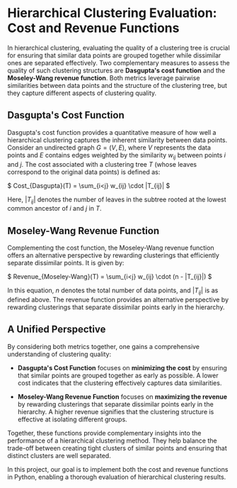 # Hierarchical Clustering Evaluation: Cost and Revenue Functions

In hierarchical clustering, evaluating the quality of a clustering tree is crucial for ensuring that similar data points are grouped together while dissimilar ones are separated effectively. Two complementary measures to assess the quality of such clustering structures are **Dasgupta's cost function** and the **Moseley-Wang revenue function**. Both metrics leverage pairwise similarities between data points and the structure of the clustering tree, but they capture different aspects of clustering quality.

## Dasgupta's Cost Function

Dasgupta's cost function provides a quantitative measure of how well a hierarchical clustering captures the inherent similarity between data points. Consider an undirected graph $G = (V, E)$, where $V$ represents the data points and $E$ contains edges weighted by the similarity $w_{ij}$ between points $i$ and $j$. The cost associated with a clustering tree $T$ (whose leaves correspond to the original data points) is defined as:


$ Cost_{Dasgupta}(T) = \sum_{i<j} w_{ij} \cdot |T_{ij}| $



Here, $|T_{ij}|$ denotes the number of leaves in the subtree rooted at the lowest common ancestor of $i$ and $j$ in $T$.

## Moseley-Wang Revenue Function

Complementing the cost function, the Moseley-Wang revenue function offers an alternative perspective by rewarding clusterings that efficiently separate dissimilar points. It is given by:


$ Revenue_{Moseley-Wang}(T) = \sum_{i<j} w_{ij} \cdot (n - |T_{ij}|) $
 

In this equation, $n$ denotes the total number of data points, and $|T_{ij}|$ is as defined above. The revenue function provides an alternative perspective by rewarding clusterings that separate dissimilar points early in the hierarchy.

## A Unified Perspective

By considering both metrics together, one gains a comprehensive understanding of clustering quality:

- **Dasgupta's Cost Function** focuses on **minimizing the cost** by ensuring that similar points are grouped together as early as possible. A lower cost indicates that the clustering effectively captures data similarities.
  
- **Moseley-Wang Revenue Function** focuses on **maximizing the revenue** by rewarding clusterings that separate dissimilar points early in the hierarchy. A higher revenue signifies that the clustering structure is effective at isolating different groups.

Together, these functions provide complementary insights into the performance of a hierarchical clustering method. They help balance the trade-off between creating tight clusters of similar points and ensuring that distinct clusters are well separated.

In this project, our goal is to implement both the cost and revenue functions in Python, enabling a thorough evaluation of hierarchical clustering results.
